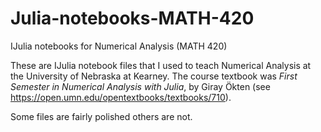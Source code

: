 # Julia-notebooks-MATH-420
IJulia notebooks for Numerical Analysis (MATH 420)

These are IJulia notebook files that I used to teach Numerical Analysis at the University of Nebraska at Kearney. The course textbook was _First Semester in Numerical Analysis with Julia_, by Giray Ökten (see https://open.umn.edu/opentextbooks/textbooks/710).

Some files are fairly polished others are not. 
